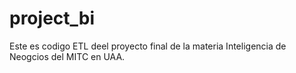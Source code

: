 # project_bi
Este es codigo ETL deel proyecto final de la materia Inteligencia de Neogcios del MITC en UAA.
